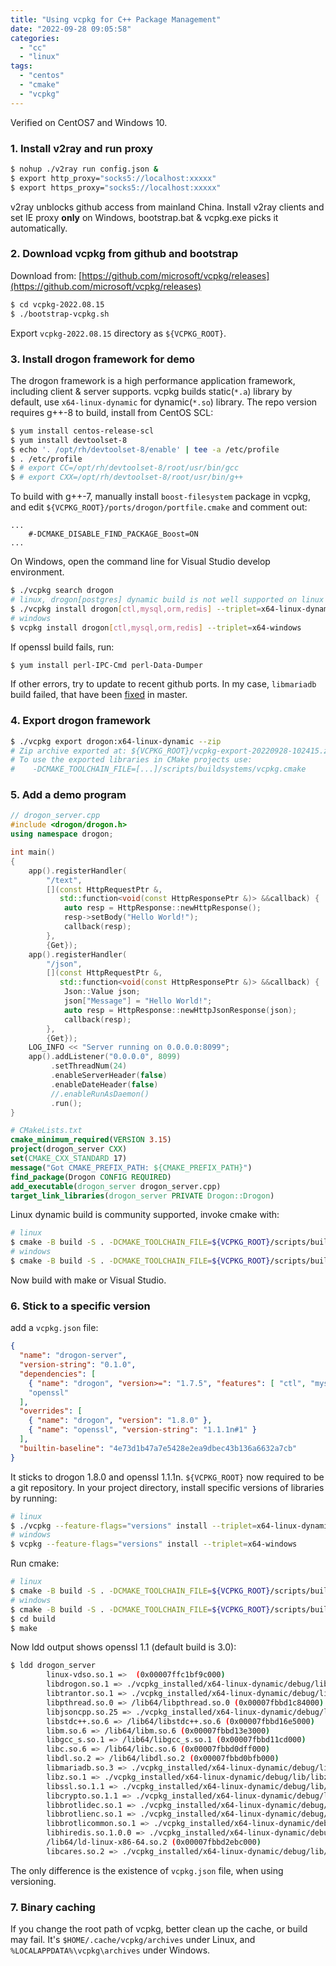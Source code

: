 ```yaml
---
title: "Using vcpkg for C++ Package Management"
date: "2022-09-28 09:05:58"
categories: 
  - "cc"
  - "linux"
tags: 
  - "centos"
  - "cmake"
  - "vcpkg"
---
```


Verified on CentOS7 and Windows 10.

### 1. Install v2ray and run proxy

```bash
$ nohup ./v2ray run config.json &
$ export http_proxy="socks5://localhost:xxxxx"
$ export https_proxy="socks5://localhost:xxxxx"
```

v2ray unblocks github access from mainland China. Install v2ray clients and set IE proxy **only** on Windows, bootstrap.bat & vcpkg.exe picks it automatically.

### 2. Download vcpkg from github and bootstrap

Download from: [https://github.com/microsoft/vcpkg/releases](https://github.com/microsoft/vcpkg/releases)

```bash
$ cd vcpkg-2022.08.15
$ ./bootstrap-vcpkg.sh
```

Export `vcpkg-2022.08.15` directory as `${VCPKG_ROOT}`.

### 3. Install drogon framework for demo

The drogon framework is a high performance application framework, including client & server supports. vcpkg builds static(`*.a`) library by default, use `x64-linux-dynamic` for dynamic(`*.so`) library. The repo version requires g++-8 to build, install from CentOS SCL:

```bash
$ yum install centos-release-scl
$ yum install devtoolset-8
$ echo '. /opt/rh/devtoolset-8/enable' | tee -a /etc/profile
$ . /etc/profile
$ # export CC=/opt/rh/devtoolset-8/root/usr/bin/gcc
$ # export CXX=/opt/rh/devtoolset-8/root/usr/bin/g++
```

To build with g++-7, manually install `boost-filesystem` package in vcpkg, and edit `${VCPKG_ROOT}/ports/drogon/portfile.cmake` and comment out:

```
...
    #-DCMAKE_DISABLE_FIND_PACKAGE_Boost=ON
...
```

On Windows, open the command line for Visual Studio develop environment.

```bash
$ ./vcpkg search drogon
# linux, drogon[postgres] dynamic build is not well supported on linux
$ ./vcpkg install drogon[ctl,mysql,orm,redis] --triplet=x64-linux-dynamic
# windows
$ vcpkg install drogon[ctl,mysql,orm,redis] --triplet=x64-windows
```

If openssl build fails, run:

```bash
$ yum install perl-IPC-Cmd perl-Data-Dumper
```

If other errors, try to update to recent github ports. In my case, `libmariadb` build failed, that have been [fixed](https://github.com/microsoft/vcpkg/pull/26704) in master.

### 4. Export drogon framework

```bash
$ ./vcpkg export drogon:x64-linux-dynamic --zip
# Zip archive exported at: ${VCPKG_ROOT}/vcpkg-export-20220928-102415.zip
# To use the exported libraries in CMake projects use:
#    -DCMAKE_TOOLCHAIN_FILE=[...]/scripts/buildsystems/vcpkg.cmake
```

### 5. Add a demo program

```cpp
// drogon_server.cpp
#include <drogon/drogon.h>
using namespace drogon;

int main()
{
    app().registerHandler(
        "/text",
        [](const HttpRequestPtr &,
           std::function<void(const HttpResponsePtr &)> &&callback) {
            auto resp = HttpResponse::newHttpResponse();
            resp->setBody("Hello World!");
            callback(resp);
        },
        {Get});
    app().registerHandler(
        "/json",
        [](const HttpRequestPtr &,
           std::function<void(const HttpResponsePtr &)> &&callback) {
            Json::Value json;
            json["Message"] = "Hello World!";
            auto resp = HttpResponse::newHttpJsonResponse(json);
            callback(resp);
        },
        {Get});
    LOG_INFO << "Server running on 0.0.0.0:8099";
    app().addListener("0.0.0.0", 8099)
         .setThreadNum(24)
         .enableServerHeader(false)
         .enableDateHeader(false)
         //.enableRunAsDaemon()
         .run();
}
```

```cmake
# CMakeLists.txt
cmake_minimum_required(VERSION 3.15)
project(drogon_server CXX)
set(CMAKE_CXX_STANDARD 17)
message("Got CMAKE_PREFIX_PATH: ${CMAKE_PREFIX_PATH}")
find_package(Drogon CONFIG REQUIRED)
add_executable(drogon_server drogon_server.cpp)
target_link_libraries(drogon_server PRIVATE Drogon::Drogon)
```

Linux dynamic build is community supported, invoke cmake with:

```bash
# linux
$ cmake -B build -S . -DCMAKE_TOOLCHAIN_FILE=${VCPKG_ROOT}/scripts/buildsystems/vcpkg.cmake -DVCPKG_TARGET_TRIPLET=x64-linux-dynamic
# windows
$ cmake -B build -S . -DCMAKE_TOOLCHAIN_FILE=${VCPKG_ROOT}/scripts/buildsystems/vcpkg.cmake -DVCPKG_TARGET_TRIPLET=x64-windows
```

Now build with make or Visual Studio.

### 6. Stick to a specific version

add a `vcpkg.json` file:

```json
{
  "name": "drogon-server",
  "version-string": "0.1.0",
  "dependencies": [
    { "name": "drogon", "version>=": "1.7.5", "features": [ "ctl", "mysql", "orm", "redis" ] },
    "openssl"
  ],
  "overrides": [
    { "name": "drogon", "version": "1.8.0" },
    { "name": "openssl", "version-string": "1.1.1n#1" }
  ],
  "builtin-baseline": "4e73d1b47a7e5428e2ea9dbec43b136a6632a7cb"
}
```

It sticks to drogon 1.8.0 and openssl 1.1.1n. `${VCPKG_ROOT}` now required to be a git repository. In your project directory, install specific versions of libraries by running:

```bash
# linux
$ ./vcpkg --feature-flags="versions" install --triplet=x64-linux-dynamic
# windows
$ vcpkg --feature-flags="versions" install --triplet=x64-windows
```

Run cmake:

```bash
# linux
$ cmake -B build -S . -DCMAKE_TOOLCHAIN_FILE=${VCPKG_ROOT}/scripts/buildsystems/vcpkg.cmake -DVCPKG_TARGET_TRIPLET=x64-linux-dynamic
# windows
$ cmake -B build -S . -DCMAKE_TOOLCHAIN_FILE=${VCPKG_ROOT}/scripts/buildsystems/vcpkg.cmake -DVCPKG_TARGET_TRIPLET=x64-windows
$ cd build
$ make
```

Now ldd output shows openssl 1.1 (default build is 3.0):

```bash
$ ldd drogon_server
        linux-vdso.so.1 =>  (0x00007ffc1bf9c000)
        libdrogon.so.1 => ./vcpkg_installed/x64-linux-dynamic/debug/lib/libdrogon.so.1 (0x00007fbbd2329000)
        libtrantor.so.1 => ./vcpkg_installed/x64-linux-dynamic/debug/lib/libtrantor.so.1 (0x00007fbbd1ea0000)
        libpthread.so.0 => /lib64/libpthread.so.0 (0x00007fbbd1c84000)
        libjsoncpp.so.25 => ./vcpkg_installed/x64-linux-dynamic/debug/lib/libjsoncpp.so.25 (0x00007fbbd19ed000)
        libstdc++.so.6 => /lib64/libstdc++.so.6 (0x00007fbbd16e5000)
        libm.so.6 => /lib64/libm.so.6 (0x00007fbbd13e3000)
        libgcc_s.so.1 => /lib64/libgcc_s.so.1 (0x00007fbbd11cd000)
        libc.so.6 => /lib64/libc.so.6 (0x00007fbbd0dff000)
        libdl.so.2 => /lib64/libdl.so.2 (0x00007fbbd0bfb000)
        libmariadb.so.3 => ./vcpkg_installed/x64-linux-dynamic/debug/lib/libmariadb.so.3 (0x00007fbbd098d000)
        libz.so.1 => ./vcpkg_installed/x64-linux-dynamic/debug/lib/libz.so.1 (0x00007fbbd0769000)
        libssl.so.1.1 => ./vcpkg_installed/x64-linux-dynamic/debug/lib/libssl.so.1.1 (0x00007fbbd04d1000)
        libcrypto.so.1.1 => ./vcpkg_installed/x64-linux-dynamic/debug/lib/libcrypto.so.1.1 (0x00007fbbcffd7000)
        libbrotlidec.so.1 => ./vcpkg_installed/x64-linux-dynamic/debug/lib/libbrotlidec.so.1 (0x00007fbbcfdb6000)
        libbrotlienc.so.1 => ./vcpkg_installed/x64-linux-dynamic/debug/lib/libbrotlienc.so.1 (0x00007fbbcf85c000)
        libbrotlicommon.so.1 => ./vcpkg_installed/x64-linux-dynamic/debug/lib/libbrotlicommon.so.1 (0x00007fbbcf63a000)
        libhiredis.so.1.0.0 => ./vcpkg_installed/x64-linux-dynamic/debug/lib/libhiredis.so.1.0.0 (0x00007fbbcf424000)
        /lib64/ld-linux-x86-64.so.2 (0x00007fbbd2ebc000)
        libcares.so.2 => ./vcpkg_installed/x64-linux-dynamic/debug/lib/libcares.so.2 (0x00007fbbcf205000)
```

The only difference is the existence of `vcpkg.json` file, when using versioning.

### 7. Binary caching

If you change the root path of vcpkg, better clean up the cache, or build may fail. It's `$HOME/.cache/vcpkg/archives` under Linux, and `%LOCALAPPDATA%\vcpkg\archives` under Windows.
